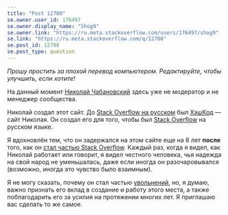 ```yaml
---
title: "Post 12700"
se.owner.user_id: 176497
se.owner.display_name: "Shog9"
se.owner.link: "https://ru.meta.stackoverflow.com/users/176497/shog9"
se.link: "https://ru.meta.stackoverflow.com/q/12700"
se.post_id: 12700
se.post_type: question
---
```

<p><em>Прошу простить за плохой перевод компьютером. Редактируйте, чтобы улучшить, если хотите!</em></p>
<p>На данный момент <a href="https://ru.meta.stackoverflow.com/users/6/nicolas-chabanovsky">Николай Чабановский</a> здесь уже не модератор и не менеджер сообщества.</p>
<p>Николай создал этот сайт. До <a href="https://ru.stackoverflow.com/">Stack Overflow на русском</a> был <a href="https://web.archive.org/web/20150328064500/http://hashcode.ru/" rel="nofollow noreferrer">ХэшКод</a> — сайт Николая. Он создал его для того, чтобы был <a href="https://stackoverflow.com/">Stack Overflow</a> на русском языке.</p>
<p>Я вдохновлён тем, что он задержался на этом сайте еще на 8 лет <strong>после</strong> того, как он <a href="https://stackoverflow.blog/2015/06/11/welcome-nicolas-chabanovsky-and-stack-overflow-in-russian/">стал частью Stack Overflow</a>. Каждый раз, когда я видел, как Николай работает или говорит, я видел честного человека, чья надежда на свой народ не уменьшалась, даже если иногда он разочаровывался (возможно, иногда это чувство было взаимным).</p>
<p>Я не могу сказать, почему он стал частью <a href="https://stackoverflow.blog/2023/05/10/a-message-from-prashanth-chandrasekar-ceo-stack-overflow/">увольнений</a>, но, я думаю, важно признать его вклад в создание и работу этого места, а также поблагодарить его за усилия на протяжении многих лет. Я приглашаю вас сделать то же самое.</p>
